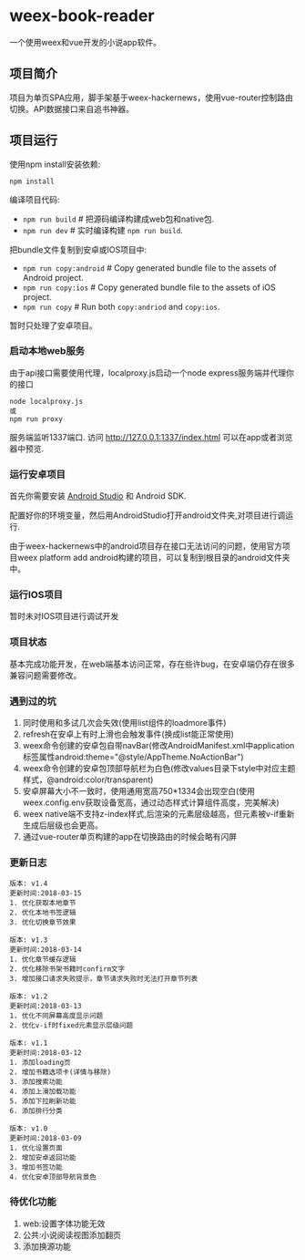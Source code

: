 # weex-book-reader

一个使用weex和vue开发的小说app软件。

## 项目简介

项目为单页SPA应用，脚手架基于weex-hackernews，使用vue-router控制路由切换。API数据接口来自追书神器。

## 项目运行

使用npm install安装依赖:

```
npm install
```

编译项目代码:

+ `npm run build` # 把源码编译构建成web包和native包.
+ `npm run dev` # 实时编译构建 `npm run build`.

把bundle文件复制到安卓或IOS项目中:

+ `npm run copy:android` # Copy generated bundle file to the assets of Android project.
+ `npm run copy:ios` # Copy generated bundle file to the assets of iOS project.
+ `npm run copy` # Run both `copy:andriod` and `copy:ios`.

暂时只处理了安卓项目。

### 启动本地web服务

由于api接口需要使用代理，localproxy.js启动一个node express服务端并代理你的接口

```
node localproxy.js
或
npm run proxy
```

服务端监听1337端口. 访问 http://127.0.0.1:1337/index.html 可以在app或者浏览器中预览.

### 运行安卓项目

首先你需要安装 [Android Studio](https://developer.android.com/studio/index.html) 和 Android SDK.

配置好你的环境变量，然后用AndroidStudio打开android文件夹,对项目进行调运行.

由于weex-hackernews中的android项目存在接口无法访问的问题，使用官方项目weex platform add android构建的项目，可以复制到根目录的android文件夹中。

### 运行IOS项目

暂时未对IOS项目进行调试开发

### 项目状态

基本完成功能开发，在web端基本访问正常，存在些许bug，在安卓端仍存在很多兼容问题需要修改。

### 遇到过的坑
1. 同时使用<refresh>和<loading>多试几次会失效(使用list组件的loadmore事件)
2. refresh在安卓上有时上滑也会触发事件(换成list能正常使用)
3. weex命令创建的安卓包自带navBar(修改AndroidManifest.xml中application标签属性android:theme="@style/AppTheme.NoActionBar")
4. weex命令创建的安卓包顶部导航栏为白色(修改values目录下style中对应主题样式，<item name="android:statusBarColor">@android:color/transparent</item>)
5. 安卓屏幕大小不一致时，使用通用宽高750*1334会出现空白(使用weex.config.env获取设备宽高，通过动态样式计算组件高度，完美解决)
6. weex native端不支持z-index样式,后渲染的元素层级越高，但元素被v-if重新生成后层级也会更高。
7. 通过vue-router单页构建的app在切换路由的时候会略有闪屏

### 更新日志

```
版本: v1.4
更新时间:2018-03-15
1. 优化获取本地章节
2. 优化本地书签逻辑
3. 优化切换章节效果
```

```
版本: v1.3
更新时间:2018-03-14
1. 优化章节缓存逻辑
2. 优化移除书架书籍时confirm文字
3. 增加接口请求失败提示，章节请求失败时无法打开章节列表
```

```
版本: v1.2
更新时间:2018-03-13
1. 优化不同屏幕高度显示问题
2. 优化v-if时fixed元素显示层级问题
```

```
版本: v1.1
更新时间:2018-03-12
1. 添加loading页
2. 增加书籍选项卡(详情与移除)
3. 添加搜索功能
4. 添加上滑加载功能
5. 添加下拉刷新功能
6. 添加排行分类
```

```
版本: v1.0
更新时间:2018-03-09
1. 优化设置页面
2. 增加安卓返回功能
3. 增加书签功能
4. 优化安卓顶部导航背景色
```

### 待优化功能

1. web:设置字体功能无效
2. 公共:小说阅读视图添加翻页
3. 添加换源功能